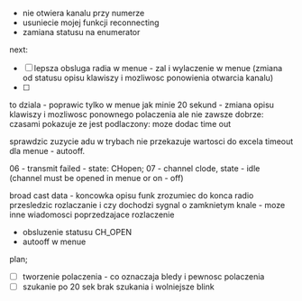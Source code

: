 - nie otwiera kanalu przy numerze
- usuniecie mojej funkcji reconnecting
- zamiana statusu na enumerator

next:
- [ ] lepsza obsluga radia w menue - zal i wylaczenie w menue (zmiana od statusu opisu klawiszy i mozliwosc ponowienia otwarcia kanalu)
- [ ] 
to dziala - poprawic tylko w menue jak minie 20 sekund - zmiana opisu klawiszy i mozliwosc ponownego polaczenia
	ale nie zawsze dobrze: czasami pokazuje ze jest podlaczony: moze dodac time out

sprawdzic zuzycie adu w trybach
nie przekazuje wartosci do excela
timeout dla menue - autooff.

06 - transmit failed - state: CHopen; 07 - channel clode, state - idle (channel must be opened in menue or on - off)

broad cast data - koncowka opisu funk
zrozumiec do konca radio
przesledzic rozlaczanie i czy dochodzi sygnal o zamknietym knale - moze inne wiadomosci poprzedzajace rozlaczenie
- obsluzenie statusu CH_OPEN
- autooff w menue

plan;
- [ ] tworzenie polaczenia - co oznaczaja bledy i pewnosc polaczenia
- [ ] szukanie po 20 sek brak szukania i wolniejsze blink
